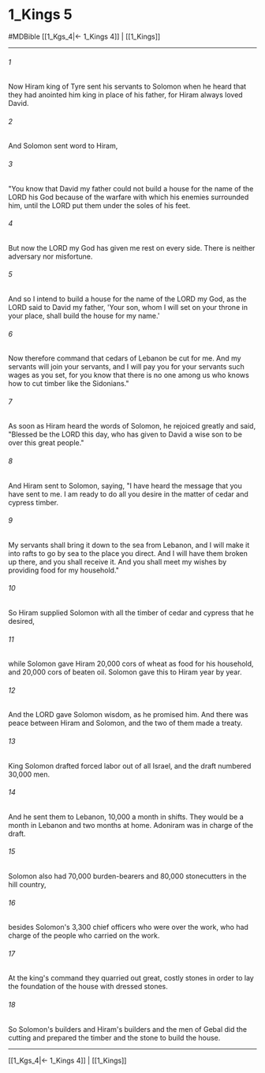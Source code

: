 # 1_Kings 5
#MDBible
[[1_Kgs_4|← 1_Kings 4]] | [[1_Kings]]

***

###### 1 

Now Hiram king of Tyre sent his servants to Solomon when he heard that they had anointed him king in place of his father, for Hiram always loved David. 

###### 2 

And Solomon sent word to Hiram, 

###### 3 

"You know that David my father could not build a house for the name of the LORD his God because of the warfare with which his enemies surrounded him, until the LORD put them under the soles of his feet. 

###### 4 

But now the LORD my God has given me rest on every side. There is neither adversary nor misfortune. 

###### 5 

And so I intend to build a house for the name of the LORD my God, as the LORD said to David my father, 'Your son, whom I will set on your throne in your place, shall build the house for my name.' 

###### 6 

Now therefore command that cedars of Lebanon be cut for me. And my servants will join your servants, and I will pay you for your servants such wages as you set, for you know that there is no one among us who knows how to cut timber like the Sidonians." 

###### 7 

As soon as Hiram heard the words of Solomon, he rejoiced greatly and said, "Blessed be the LORD this day, who has given to David a wise son to be over this great people." 

###### 8 

And Hiram sent to Solomon, saying, "I have heard the message that you have sent to me. I am ready to do all you desire in the matter of cedar and cypress timber. 

###### 9 

My servants shall bring it down to the sea from Lebanon, and I will make it into rafts to go by sea to the place you direct. And I will have them broken up there, and you shall receive it. And you shall meet my wishes by providing food for my household." 

###### 10 

So Hiram supplied Solomon with all the timber of cedar and cypress that he desired, 

###### 11 

while Solomon gave Hiram 20,000 cors of wheat as food for his household, and 20,000 cors of beaten oil. Solomon gave this to Hiram year by year. 

###### 12 

And the LORD gave Solomon wisdom, as he promised him. And there was peace between Hiram and Solomon, and the two of them made a treaty. 

###### 13 

King Solomon drafted forced labor out of all Israel, and the draft numbered 30,000 men. 

###### 14 

And he sent them to Lebanon, 10,000 a month in shifts. They would be a month in Lebanon and two months at home. Adoniram was in charge of the draft. 

###### 15 

Solomon also had 70,000 burden-bearers and 80,000 stonecutters in the hill country, 

###### 16 

besides Solomon's 3,300 chief officers who were over the work, who had charge of the people who carried on the work. 

###### 17 

At the king's command they quarried out great, costly stones in order to lay the foundation of the house with dressed stones. 

###### 18 

So Solomon's builders and Hiram's builders and the men of Gebal did the cutting and prepared the timber and the stone to build the house. 

***

[[1_Kgs_4|← 1_Kings 4]] | [[1_Kings]]
